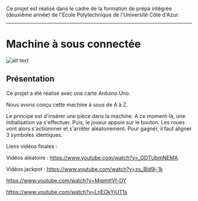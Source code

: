 Ce projet est réalisé dans le cadre de la formation de prépa intégrée (deuxième année) de l'Ecole Polytechnique de l'Université Côte d'Azur.
***
# Machine à sous connectée
![alt text](https://github.com/JessicaJulien/projet/blob/master/Documentation/Bo%C3%AEte-Machine/machineASous2.jpg "Machine A Sous")
## Présentation
Ce projet a été réalisé avec une carte Arduino Uno.

Nous avons conçu cette machine à sous de A à Z.

Le principe est d'insérer une pièce dans la machine. A ce moment-là, une initialisation va s'effectuer.
Puis, le joueur appuie sur le bouton. Les roues vont alors s'actionnner et s'arrêter aléatoirement. Pour gagner, il faut aligner 3 symboles identiques. 

Liens vidéos finales :

Vidéos aléatoire :
https://www.youtube.com/watch?v=_GDTUbmNEMA

Vidéos jackpot :
https://www.youtube.com/watch?v=zs_Bld9j-1k

https://www.youtube.com/watch?v=MiqmttVf-DY

https://www.youtube.com/watch?v=LnEOkYjUT1s
